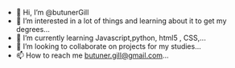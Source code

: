 - 👋 Hi, I’m @butunerGill
- 👀 I’m interested in a lot of things and learning about it to get my degrees...
- 🌱 I’m currently learning Javascript,python, html5 , CSS,...
- 💞️ I’m looking to collaborate on projects for my studies...
- 📫 How to reach me butuner.gill@gmail.com...

<!---
butunerGill/butunerGill is a ✨ special ✨ repository because its `README.md` (this file) appears on your GitHub profile.
You can click the Preview link to take a look at your changes.
--->
